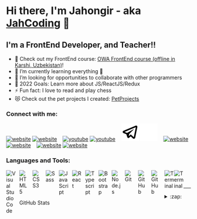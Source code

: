 # Hi there, I'm Jahongir - aka [JahCoding][website] 👋 




## I'm a FrontEnd Developer, and Teacher!!

- 🔭 Check out my FrontEnd course: [OWA FrontEnd course (offline in Karshi, Uzbekistan)][course]!
- 🌱 I’m currently learning everything 🤣
- 🤝 I’m looking for opportunities to collaborate with other programmers
- 🥅 2022 Goals: Learn more about JS/ReactJS/Redux
- ⚡ Fun fact: I love to read and play chess
- 😻 Check out the pet projects I created: [PetProjects](https://jahcoding.uz/#portfolio)

### Connect with me:

[![website](./img/globe-light.svg)](https://jahcoding.uz/#gh-light-mode-only)
[![website](./img/globe-dark.svg)](https://jahcoding.uz/#gh-dark-mode-only)
&nbsp;&nbsp;
[![youtube](./img/youtube-light.svg)](https://youtube.com/channel/UCnYtKVEtE66I3srI5baFX0w#gh-light-mode-only)
[![youtube](./img/youtube-dark.svg)](https://youtube.com/channel/UCnYtKVEtE66I3srI5baFX0w#gh-dark-mode-only)
&nbsp;&nbsp;
[![website](./img/tg-light.svg)](https://t.me/jahcoding#gh-light-mode-only)
[![website](./img/tg-dark.svg)](https://t.me/jahcoding#gh-dark-mode-only)
&nbsp;&nbsp;
[![website](./img/linkedin-light.svg)](https://linkedin.com/in/jahcoding#gh-light-mode-only)
[![website](./img/linkedin-dark.svg)](https://linkedin.com/in/jahcoding#gh-dark-mode-only)
&nbsp;&nbsp;
[![website](./img/instagram-light.svg)](https://instagram.com/jahcoding#gh-light-mode-only)
[![website](./img/instagram-dark.svg)](https://instagram.com/jahcoding#gh-dark-mode-only)


### Languages and Tools:

[<img align="left" alt="Visual Studio Code" width="26px" src="https://cdn.jsdelivr.net/gh/devicons/devicon/icons/vscode/vscode-original.svg" style="padding-right:10px;" />][website]
[<img align="left" alt="HTML5" width="26px" src="https://cdn.jsdelivr.net/gh/devicons/devicon/icons/html5/html5-original.svg" style="padding-right:10px;" />][website]
[<img align="left" alt="CSS3" width="26px" src="https://cdn.jsdelivr.net/gh/devicons/devicon/icons/css3/css3-original.svg" style="padding-right:10px;" />][website]
[<img align="left" alt="Sass" width="26px" src="https://cdn.jsdelivr.net/gh/devicons/devicon/icons/sass/sass-original.svg" style="padding-right:10px;" />][website]
[<img align="left" alt="JavaScript" width="26px" src="https://cdn.jsdelivr.net/gh/devicons/devicon/icons/javascript/javascript-original.svg" style="padding-right:10px;" />][website]
[<img align="left" alt="React" width="26px" src="https://cdn.jsdelivr.net/gh/devicons/devicon/icons/react/react-original.svg" style="padding-right:10px;" />][website]
[<img align="left" alt="Typescript" width="26px" src="https://cdn.jsdelivr.net/gh/devicons/devicon/icons/typescript/typescript-original.svg" style="padding-right:10px;" />][website]
[<img align="left" alt="Bootstrap" width="26px" src="https://cdn.jsdelivr.net/gh/devicons/devicon/icons/bootstrap/bootstrap-original.svg" style="padding-right:10px;" />][website]
[<img align="left" alt="Node.js" width="26px" src="https://cdn.jsdelivr.net/gh/devicons/devicon/icons/nodejs/nodejs-original.svg" style="padding-right:10px;" />][website]
[<img align="left" alt="Git" width="26px" src="https://cdn.jsdelivr.net/gh/devicons/devicon/icons/git/git-original.svg" style="padding-right:10px;" />][website]
[<img align="left" alt="GitHub" width="26px" src="https://user-images.githubusercontent.com/3369400/139447912-e0f43f33-6d9f-45f8-be46-2df5bbc91289.png" style="padding-right:10px;" />](https://jahcoding.uz#gh-dark-mode-only)
[<img align="left" alt="GitHub" width="26px" src="https://user-images.githubusercontent.com/3369400/139448065-39a229ba-4b06-434b-bc67-616e2ed80c8f.png" style="padding-right:10px;" />](https://jahcoding.uz#gh-light-mode-only)
[<img align="left" alt="Terminal" width="26px" src="./img/terminal-light.svg" />](https://jahcoding.uz#gh-light-mode-only)
[<img align="left" alt="Terminal" width="26px" src="./img/terminal-dark.svg" />](https://jahcoding.uz#gh-dark-mode-only)

<br />
<br />

---


<details>
  <summary>:zap: GitHub Stats</summary>

  <img align="left" alt="JahCoding's GitHub Stats" src="https://github-readme-stats.vercel.app/api?username=jahcoding&show_icons=true&hide_border=false&title_color=ff652f&icon_color=FFE400&bg_color=09131B&text_color=ffffff&border_color=0c1a25" />

</details>

[website]: https://jahcoding.uz
[course]: http://owa.uz
[telegram]: https://t.me/jahcoding
[youtube]: https://www.youtube.com/channel/UCnYtKVEtE66I3srI5baFX0w
[instagram]: https://instagram.com/jahcoding
[linkedin]: https://linkedin.com/in/jahcoding
